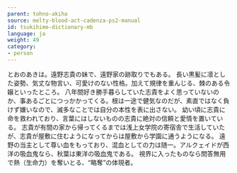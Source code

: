 ```yaml
---
parent: tohno-akiha
source: melty-blood-act-cadenza-ps2-manual
id: tsukihime-dictionary-mb
language: ja
weight: 49
category:
- person
---
```


とおのあきは。遠野志貴の妹で、遠野家の跡取りでもある。
長い黒髪に凛とした姿勢、気丈な物言い、可愛けのない性格。加えて規律を重んじる、棘のある令嬢といったところ。
八年間好き勝手暮らしていた志貴をよく思っていないのか、事あるごとにつっかかってくる。根は一途で健気なのだが、素直ではなく負けず嫌いなので、滅多なことでは自分の本性を表に出さない。
幼い頃に志貴に命を救われており、言葉にはしないものの志貴に絶対の信頼と愛情を置いている。
志貴が有間の家から帰ってくるまでは浅上女学院の寄宿舎で生活していたが、志貴が屋敷に住むようになってからは屋敷から学園に通うようになる。
遠野の当主として尊い血をもっており、混血としての力は随一。アルクェイドが西洋の吸血鬼なら、秋葉は東洋の吸血鬼である。
視界に入ったものなら問答無用で熱（生命力）を奪いとる、“略奪”の体現者。
